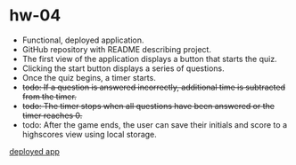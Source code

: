 # hw-04

* Functional, deployed application.
* GitHub repository with README describing project.
* The first view of the application displays a button that starts the quiz.
* Clicking the start button displays a series of questions.
* Once the quiz begins, a timer starts.
* ~~todo: If a question is answered incorrectly, additional time is subtracted from the timer.~~
* ~~todo: The timer stops when all questions have been answered or the timer reaches 0.~~
* todo: After the game ends, the user can save their initials and score to a highscores view using local storage.

[deployed app](https://kr4mpu5.github.io/hw-04/)